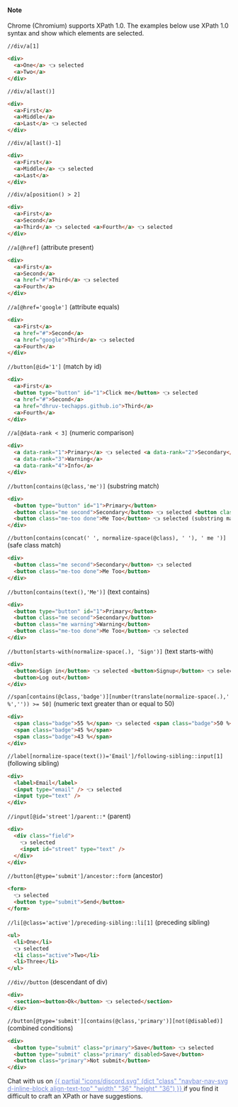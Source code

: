 #### Note

Chrome (Chromium) supports XPath 1.0. The examples below use XPath 1.0 syntax and show which elements are selected.

`//div/a[1]`

```html
<div>
  <a>One</a> 👈 selected
  <a>Two</a>
</div>
```

`//div/a[last()]`

```html
<div>
  <a>First</a>
  <a>Middle</a>
  <a>Last</a> 👈 selected
</div>
```

`//div/a[last()-1]`

```html
<div>
  <a>First</a>
  <a>Middle</a> 👈 selected
  <a>Last</a>
</div>
```

`//div/a[position() > 2]`

```html
<div>
  <a>First</a>
  <a>Second</a>
  <a>Third</a> 👈 selected <a>Fourth</a> 👈 selected
</div>
```

`//a[@href]` (attribute present)

```html
<div>
  <a>First</a>
  <a>Second</a>
  <a href="#">Third</a> 👈 selected
  <a>Fourth</a>
</div>
```

`//a[@href='google']` (attribute equals)

```html
<div>
  <a>First</a>
  <a href="#">Second</a>
  <a href="google">Third</a> 👈 selected
  <a>Fourth</a>
</div>
```

`//button[@id='1']` (match by id)

```html
<div>
  <a>First</a>
  <button type="button" id="1">Click me</button> 👈 selected
  <a href="#">Second</a>
  <a href="dhruv-techapps.github.io">Third</a>
  <a>Fourth</a>
</div>
```

`//a[@data-rank < 3]` (numeric comparison)

```html
<div>
  <a data-rank="1">Primary</a> 👈 selected <a data-rank="2">Secondary</a> 👈 selected
  <a data-rank="3">Warning</a>
  <a data-rank="4">Info</a>
</div>
```

`//button[contains(@class,'me')]` (substring match)

```html
<div>
  <button type="button" id="1">Primary</button>
  <button class="me second">Secondary</button> 👈 selected <button class="me warning">Warning</button> 👈 selected
  <button class="me-too done">Me Too</button> 👈 selected (substring match)
</div>
```

`//button[contains(concat(' ', normalize-space(@class), ' '), ' me ')]` (safe class match)

```html
<div>
  <button class="me second">Secondary</button> 👈 selected
  <button class="me-too done">Me Too</button>
</div>
```

`//button[contains(text(),'Me')]` (text contains)

```html
<div>
  <button type="button" id="1">Primary</button>
  <button class="me second">Secondary</button>
  <button class="me warning">Warning</button>
  <button class="me-too done">Me Too</button> 👈 selected
</div>
```

`//button[starts-with(normalize-space(.), 'Sign')]` (text starts-with)

```html
<div>
  <button>Sign in</button> 👈 selected <button>Signup</button> 👈 selected
  <button>Log out</button>
</div>
```

`//span[contains(@class,'badge')][number(translate(normalize-space(.),' %','')) >= 50]` (numeric text greater than or equal to 50)

```html
<div>
  <span class="badge">55 %</span> 👈 selected <span class="badge">50 %</span> 👈 selected
  <span class="badge">45 %</span>
  <span class="badge">43 %</span>
</div>
```

`//label[normalize-space(text())='Email']/following-sibling::input[1]` (following sibling)

```html
<div>
  <label>Email</label>
  <input type="email" /> 👈 selected
  <input type="text" />
</div>
```

`//input[@id='street']/parent::*` (parent)

```html
<div>
  <div class="field">
    👈 selected
    <input id="street" type="text" />
  </div>
</div>
```

`//button[@type='submit']/ancestor::form` (ancestor)

```html
<form>
  👈 selected
  <button type="submit">Send</button>
</form>
```

`//li[@class='active']/preceding-sibling::li[1]` (preceding sibling)

```html
<ul>
  <li>One</li>
  👈 selected
  <li class="active">Two</li>
  <li>Three</li>
</ul>
```

`//div//button` (descendant of div)

```html
<div>
  <section><button>Ok</button> 👈 selected</section>
</div>
```

`//button[@type='submit'][contains(@class,'primary')][not(@disabled)]` (combined conditions)

```html
<div>
  <button type="submit" class="primary">Save</button> 👈 selected
  <button type="submit" class="primary" disabled>Save</button>
  <button class="primary">Not submit</button>
</div>
```

Chat with us on
<a class="text-decoration-none" style="color:#7289da" href="{{ .Site.Params.discord }}" target="_blank" rel="noopener">
{{ partial "icons/discord.svg" (dict "class" "navbar-nav-svg d-inline-block align-text-top" "width" "36" "height" "36") }}
</a> if you find it difficult to craft an XPath or have suggestions.
